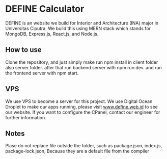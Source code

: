 # DEFINE Calculator

DEFINE is an website we build for Interior and Architecture (INA) major in Universitas Ciputra. We build this using MERN stack which stands for MongoDB, Express.js, React.js, and Node.js.

## How to use
Clone the repository, and just simply make run npm install in client folder also server folder.
after that run backend server with npm run dev.
and run the frontend server with npm start.

## VPS
We use VPS to become a server for this project. We use Digital Ocean Droplet to make our apps running, please visit www.define.web.id to see our website. If you want to configure the CPanel, contact our engineer for further information.

## Notes
Plase do not replace file outside the folder, such as package.json, index.js, package-lock.json, Because they are a default file from the compiler
